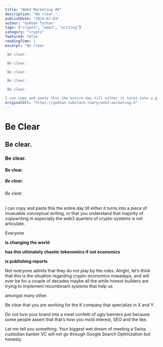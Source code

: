```yaml
---
title: "Web3 Marketing #4"
description: "Be clear."
publishDate: "2024-01-03"
author: "Gokhan Turhan"
tags: ["crypto", "web3", "writing"]
category: "crypto"
featured: false
readingTime: 1
excerpt: "Be Clear

 Be clear.

 Be clear.

 Be clear.

 Be clear.

 Be clear.

I can copy and paste this the entire day till either it turns into a piece of invaluable conceptual writing, or that you..."
originalUrl: "https://gokhan.substack.com/p/web3-marketing-4"
---
```


# Be Clear

## Be clear.

### Be clear.

#### Be clear.

##### Be clear.

###### Be clear.

I can copy and paste this the entire day till either it turns into a piece of invaluable conceptual writing, or that you understand that majority of copywriting in especially the web3 quarters of crypto-systems is not articulate.

Everyone

**is changing the world**

**has this ultimately chaotic tokenomics if not economics**

**is publishing reports**

Not everyone admits that they do not play by the rules. Alright, let’s think that this is the situation regarding crypto-economics nowadays, and will ever be for a couple of decades maybe all the while honest builders are trying to implement recombinant systems that help us

amongst many other.

Be clear that you are working for the K company that specialize in X and Y.

Do not turn your brand into a meat confetti of ugly banners just because some people assert that that’s how you mold interest, SEO and the like.

Let me tell you something. Your biggest wet dream of meeting a Swiss custodian banker VC will not go through Google Search Optimization but honesty.